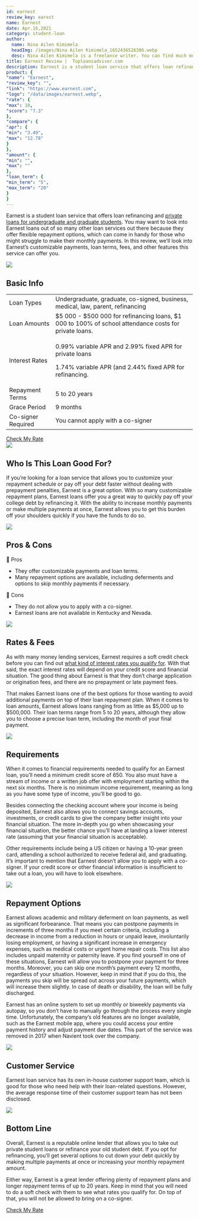 ```yaml
---
id: earnest
review_key: earest
name: Earnest
date: Apr.16,2021
category: student-loan
author:
  name: Nina Ailen Kimimela
  headImg: /images/Nina Ailen Kimimela_1652436526386.webp
  desc: Nina Ailen Kimimela is a freelance writer. You can find much more works in her own Facebook named Nina' s Area. She is good at economical proper noun explanation and analysis of current financial situation.
title: Earnest Review |  Toploansadviser.com
description: Earnest is a student loan service that offers loan refinancing and private loans for both graduate and undergraduate students. They offer very flexible repayment options.
product: {
"name": "Earnest",
"review_key": "",
"link": "https://www.earnest.com",
"logo": "/data/images/earnest.webp",
"rate": {
"max": 10,
"score": "7.3"
},
"compare": {
"apr": {
"min": "3.49",
"max": "12.78"
}
},
"amount": {
"min": "",
"max": ""
},
"loan_term": {
"min_term": "5",
"max_term": "20"
}
}
---
```


Earnest is a student loan service that offers loan refinancing and <a href="/student-loan" target="_blank" rel="noopener noreferrer">private loans for undergraduate and graduate students</a>. You may want to look into Earnest loans out of so many other loan services out there because they offer flexible repayment options, which can come in handy for those who might struggle to make their monthly payments. In this review, we’ll look into Earnest’s customizable payments, loan terms, fees, and other features this service can offer you.

<div class="title-box"><img src="/data/images/r-1.webp"/><h2 class="title">Basic Info</h2></div>

<table>
  <tr>
    <td>Loan Types</td>
    <td>Undergraduate, graduate, co-signed, business, medical, law, parent, refinancing</td>
  </tr>
<tr>
    <td>Loan Amounts</td>
    <td>$5 000 - $500 000 for refinancing loans, $1 000 to 100% of school attendance costs for private loans. </td>
  </tr>
<tr>
    <td>Interest Rates</td>
    <td><p>0.99% variable APR and 2.99% fixed APR for private loans</p><p>1.74% variable APR (and 2.44% fixed APR for refinancing.</p></td>
  </tr>
<tr>
    <td>Repayment Terms</td>
    <td>5 to 20 years</td>
  </tr>
<tr>
    <td>Grace Period</td>
    <td>9 months</td>
  </tr>
<tr>
    <td>Co-signer Required</td>
    <td>You cannot apply with a co-signer</td>
  </tr>
</table>

<div class="btn-box"><a href="/student-loan" rel="noopener noreferrer" target="_blank" class="btn">Check My Rate</a></div>




<div class="title-box"><img src="/data/images/r-9.webp"/><h2 class="title">Who Is This Loan Good For?</h2></div>

If you’re looking for a loan service that allows you to customize your repayment schedule or pay off your debt faster without dealing with prepayment penalties, Earnest is a great option. With so many customizable repayment plans, Earnest loans offer you a great way to quickly pay off your college debt by refinancing it. With the ability to increase monthly payments or make multiple payments at once, Earnest allows you to get this burden off your shoulders quickly if you have the funds to do so.


<div class="title-box"><img src="/data/images/r-7.webp" /><h2 class="title">Pros & Cons</h2></div>


<div class="pros-cons-box">
            <div class="pros">
              <div class="title-box">
                <span class="iconfont">&#xe644;</span>
                <span class="text">Pros</span>
              </div>
              <ul class="list">
<li>They offer customizable payments and loan terms.</li>
<li>Many repayment options are available, including deferments and options to skip monthly payments if necessary.</li>
              </ul>
            </div>
            <div class="cons">
              <div class="title-box">
                <span class="iconfont">&#xe60c;</span>
                <span class="text">Cons</span>
              </div>
              <ul class="list">
<li>They do not allow you to apply with a co-signer.</li>
<li>Earnest loans are not available in Kentucky and Nevada.</li>
              </ul>
            </div>
          </div>


<div class="title-box"><img src="/data/images/r-11.webp"/><h2 class="title">Rates & Fees</h2></div>

As with many money lending services, Earnest requires a soft credit check before you can find out <a href="/student-loan" target="_blank" rel="noopener noreferrer">what kind of interest rates you qualify for</a>. With that said, the exact interest rates will depend on your credit score and financial situation. The good thing about Earnest is that they don’t charge application or origination fees, and there are no prepayment or late payment fees.

That makes Earnest loans one of the best options for those wanting to avoid additional payments on top of their loan repayment plan. When it comes to loan amounts, Earnest allows loans ranging from as little as $5,000 up to $500,000. Their loan terms range from 5 to 20 years, although they allow you to choose a precise loan term, including the month of your final payment.


<div class="title-box"><img src="/data/images/r-10.webp"/><h2 class="title">Requirements</h2></div>

When it comes to financial requirements needed to qualify for an Earnest loan, you’ll need a minimum credit score of 650. You also must have a stream of income or a written job offer with employment starting within the next six months. There is no minimum income requirement, meaning as long as you have some type of income, you’ll be good to go.

Besides connecting the checking account where your income is being deposited, Earnest also allows you to connect savings accounts, investments, or credit cards to give the company better insight into your financial situation. The more in-depth you go when showcasing your financial situation, the better chance you’ll have at landing a lower interest rate (assuming that your financial situation is acceptable).

Other requirements include being a US citizen or having a 10-year green card, attending a school authorized to receive federal aid, and graduating. It’s important to mention that Earnest doesn’t allow you to apply with a co-signer. If your credit score or other financial information is insufficient to take out a loan, you will have to look elsewhere.


<div class="title-box"><img src="/data/images/r-12.webp"/><h2 class="title">Repayment Options</h2></div>

Earnest allows academic and military deferment on loan payments, as well as significant forbearance. That means you can postpone payments in increments of three months if you meet certain criteria, including a decrease in income from a reduction in hours or unpaid leave, involuntarily losing employment, or having a significant increase in emergency expenses, such as medical costs or urgent home repair costs. This list also includes unpaid maternity or paternity leave. If you find yourself in one of these situations, Earnest will allow you to postpone your payment for three months. Moreover, you can skip one month’s payment every 12 months, regardless of your situation. However, keep in mind that if you do this, the payments you skip will be spread out across your future payments, which will increase them slightly. In case of death or disability, the loan will be fully discharged.

Earnest has an online system to set up monthly or biweekly payments via autopay, so you don’t have to manually go through the process every single time. Unfortunately, the company’s old features are no longer available, such as the Earnest mobile app, where you could access your entire payment history and adjust payment due dates. This part of the service was removed in 2017 when Navient took over the company.



<div class="title-box"><img src="/data/images/r-13.webp" /><h2 class="title">Customer Service</h2></div>

Earnest loan service has its own in-house customer support team, which is good for those who need help with their loan-related questions. However, the average response time of their customer support team has not been disclosed.

<div class="title-box"><img src="/data/images/r-14.svg"/><h2 class="title">Bottom Line</h2></div>

Overall, Earnest is a reputable online lender that allows you to take out private student loans or refinance your old student debt. If you opt for refinancing, you’ll get several options to cut down your debt quickly by making multiple payments at once or increasing your monthly repayment amount.

Either way, Earnest is a great lender offering plenty of repayment plans and longer repayment terms of up to 20 years. Keep in mind that you will need to do a soft check with them to see what rates you qualify for. On top of that, you will not be allowed to bring on a co-signer.


<div class="btn-box"><a href="/student-loan" rel="noopener noreferrer" target="_blank" class="btn">Check My Rate</a></div>
